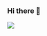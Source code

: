 ### Hi there 👋

<!--
**masmarmehdi/masmarmehdi** is a ✨ _special_ ✨ repository because its `README.md` (this file) appears on your GitHub profile.

Here are some ideas to get you started:

- 🔭 I’m currently working on ...
- 🌱 I’m currently learning ...
- 👯 I’m looking to collaborate on ...
- 🤔 I’m looking for help with ...
- 💬 Ask me about ...
- 📫 How to reach me: ...
- 😄 Pronouns: ...
- ⚡ Fun fact: ...
-->
<img src="github-readme-stats.vercel.app/api?masmarmehdi=iampawan&&show_icons=true&title_color=ffffff&icon_color=bb2acf&text_color=daf7dc&bg_color=151515">
